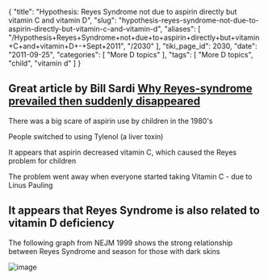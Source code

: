 {
    "title": "Hypothesis: Reyes Syndrome not due to aspirin directly but vitamin C and vitamin D",
    "slug": "hypothesis-reyes-syndrome-not-due-to-aspirin-directly-but-vitamin-c-and-vitamin-d",
    "aliases": [
        "/Hypothesis+Reyes+Syndrome+not+due+to+aspirin+directly+but+vitamin+C+and+vitamin+D+-+Sept+2011",
        "/2030"
    ],
    "tiki_page_id": 2030,
    "date": "2011-09-25",
    "categories": [
        "More D topics"
    ],
    "tags": [
        "More D topics",
        "child",
        "vitamin d"
    ]
}


## Great article by Bill Sardi [Why Reyes-syndrome prevailed then suddenly disappeared](http://knowledgeofhealth.com/why-reyes-syndrome-prevailed-then-suddenly-disappeared/#more-338)

There was a big scare of aspirin use by children in the 1980's

People switched to using Tylenol (a liver toxin)

It appears that aspirin decreased vitamin C, which caused the Reyes problem for children

The problem went away when everyone started taking Vitamin C - due to Linus Pauling

## It appears that Reyes Syndrome is also related to vitamin D deficiency

The following graph from NEJM 1999 shows the strong relationship between Reyes Syndrome and season for those with dark skins

<img src="https://d1bk1kqxc0sym.cloudfront.net/attachments/png/reyes-vs-season.png" alt="image">